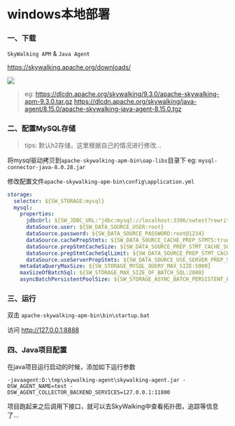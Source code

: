 # windows本地部署

### 一、下载

`SkyWalking APM` & `Java Agent`

https://skywalking.apache.org/downloads/

![](images/skywalking-download.png)

> eg:
> https://dlcdn.apache.org/skywalking/9.3.0/apache-skywalking-apm-9.3.0.tar.gz
> https://dlcdn.apache.org/skywalking/java-agent/8.15.0/apache-skywalking-java-agent-8.15.0.tgz

### 二、配置MySQL存储

> tips: 默认h2存储，这里根据自己的情况进行修改...

将mysql驱动拷贝到`apache-skywalking-apm-bin\oap-libs`目录下 eg: `mysql-connector-java-8.0.28.jar`

修改配置文件`apache-skywalking-apm-bin\config\application.yml`

```yml
storage:
  selector: ${SW_STORAGE:mysql}
  mysql:
    properties:
      jdbcUrl: ${SW_JDBC_URL:"jdbc:mysql://localhost:3306/swtest?rewriteBatchedStatements=true"}
      dataSource.user: ${SW_DATA_SOURCE_USER:root}
      dataSource.password: ${SW_DATA_SOURCE_PASSWORD:root@1234}
      dataSource.cachePrepStmts: ${SW_DATA_SOURCE_CACHE_PREP_STMTS:true}
      dataSource.prepStmtCacheSize: ${SW_DATA_SOURCE_PREP_STMT_CACHE_SQL_SIZE:250}
      dataSource.prepStmtCacheSqlLimit: ${SW_DATA_SOURCE_PREP_STMT_CACHE_SQL_LIMIT:2048}
      dataSource.useServerPrepStmts: ${SW_DATA_SOURCE_USE_SERVER_PREP_STMTS:true}
    metadataQueryMaxSize: ${SW_STORAGE_MYSQL_QUERY_MAX_SIZE:5000}
    maxSizeOfBatchSql: ${SW_STORAGE_MAX_SIZE_OF_BATCH_SQL:2000}
    asyncBatchPersistentPoolSize: ${SW_STORAGE_ASYNC_BATCH_PERSISTENT_POOL_SIZE:4}
```

### 三、运行

双击 `apache-skywalking-apm-bin\bin\startup.bat`

访问 http://127.0.0.1:8888

### 四、Java项目配置

在java项目运行启动的时候，添加如下运行参数

```shell
-javaagent:D:\tmp\skywalking-agent\skywalking-agent.jar -DSW_AGENT_NAME=test -DSW_AGENT_COLLECTOR_BACKEND_SERVICES=127.0.0.1:11800
```

项目跑起来之后调用下接口，就可以去SkyWalking中查看拓扑图，追踪等信息了...

